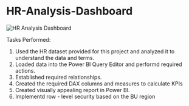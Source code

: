 # HR-Analysis-Dashboard
![HR Analysis Dashboard](https://github.com/ankitjangid1504/HR-Analysis-Dashboard/assets/62839507/4fbecf28-7313-4068-ba1d-19088254af40)

Tasks Performed: 
1. Used the HR dataset provided for this project and analyzed it to understand the data and terms.
2. Loaded data into the Power BI Query Editor and performd required actions.
3. Established required relationships.
4. Created the required DAX columns and measures to calculate KPIs
5. Created visually appealing report in Power BI. 
6. Implementd row - level security based on the BU region
